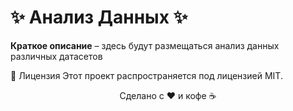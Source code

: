<h1>✨ Анализ Данных ✨</h1>

<p><strong>Краткое описание</strong> – здесь будут размещаться анализ данных различных датасетов</p>

📜 Лицензия
Этот проект распространяется под лицензией MIT.

<div align="center"> <p>Сделано с ❤️ и кофе ☕</p> </div>